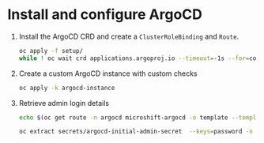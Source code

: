 # Install and configure ArgoCD

1. Install the ArgoCD CRD and create a `ClusterRoleBinding` and `Route`.

   ```bash
   oc apply -f setup/
   while ! oc wait crd applications.argoproj.io --timeout=-1s --for=condition=Established  2>/dev/null; do sleep 30; done
   ```

2. Create a custom ArgoCD instance with custom checks

   ```bash
   oc apply -k argocd-instance
   ```

3. Retrieve admin login details

   ```bash
   echo $(oc get route -n argocd microshift-argocd -o template --template='https://{{.spec.host}}')

   oc extract secrets/argocd-initial-admin-secret  --keys=password -n argocd --to=-
   ```
